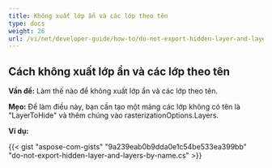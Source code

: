 ```yaml
---
title: Không xuất lớp ẩn và các lớp theo tên
type: docs
weight: 26
url: /vi/net/developer-guide/how-to/do-not-export-hidden-layer-and-layers-by-name/
---
```


## **Cách không xuất lớp ẩn và các lớp theo tên**

**Vấn đề:** Làm thế nào để không xuất lớp ẩn và các lớp theo tên.

**Mẹo:** Để làm điều này, bạn cần tạo một mảng các lớp không có tên là "LayerToHide" và thêm chúng vào rasterizationOptions.Layers.

**Ví dụ:**

{{< gist "aspose-com-gists" "9a239eab0b9dda0e1c54be533ea399bb" "do-not-export-hidden-layer-and-layers-by-name.cs" >}}
